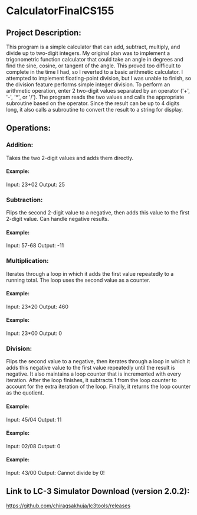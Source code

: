 # CalculatorFinalCS155
## Project Description: 
This program is a simple calculator that can add, subtract, multiply, and divide up to two-digit integers. My original plan was to implement a trigonometric function calculator that could take an angle in degrees and find the sine, cosine, or tangent of the angle. This proved too difficult to complete in the time I had, so I reverted to a basic arithmetic calculator. I attempted to implement floating-point division, but I was unable to finish, so the division feature performs simple integer division. To perform an arithmetic operation, enter 2 two-digit values separated by an operator ('+', '-', '*', or '/'). The program reads the two values and calls the appropriate subroutine based on the operator. Since the result can be up to 4 digits long, it also calls a subroutine to convert the result to a string for display. 

## Operations: 
### Addition:
Takes the two 2-digit values and adds them directly.
#### Example:
Input: 23+02
Output: 25

### Subtraction:
Flips the second 2-digit value to a negative, then adds this value to the first 2-digit value. Can handle negative results.
#### Example:
Input: 57-68
Output: -11

### Multiplication:
Iterates through a loop in which it adds the first value repeatedly to a running total. The loop uses the second value as a counter.
#### Example:
Input: 23*20
Output: 460
#### Example:
Input: 23*00
Output: 0

### Division: 
Flips the second value to a negative, then iterates through a loop in which it adds this negative value to the first value repeatedly until the result is negative. It also maintains a loop counter that is incremented with every iteration. After the loop finishes, it subtracts 1 from the loop counter to account for the extra iteration of the loop. Finally, it returns the loop counter as the quotient. 
#### Example:
Input: 45/04
Output: 11
#### Example:
Input: 02/08
Output: 0
#### Example:
Input: 43/00
Output: Cannot divide by 0!

## Link to LC-3 Simulator Download (version 2.0.2): 
https://github.com/chiragsakhuja/lc3tools/releases
